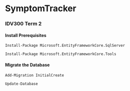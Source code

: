 # SymptomTracker
### IDV300 Term 2

#### Install Prerequisites
`Install-Package Microsoft.EntityFrameworkCore.SqlServer`

`Install-Package Microsoft.EntityFrameworkCore.Tools`

#### Migrate the Database
`Add-Migration InitialCreate`

`Update-Database`
